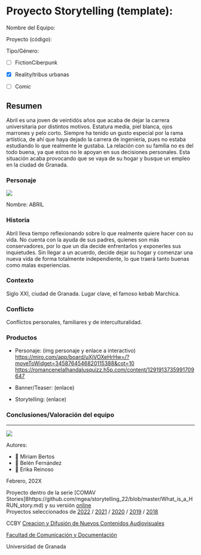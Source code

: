 

# Proyecto Storytelling (template): 

Nombre del Equipo: 

Proyecto (código): 

Tipo/Género:  
- [ ] FictionCiberpunk  
- [x] Reality/tribus urbanas  
- [ ] Comic


## Resumen
Abril es una joven de veintidós años que acaba de dejar la carrera universitaria por distintos motivos. Estatura media, piel blanca, ojos marrones y pelo corto. Siempre ha tenido un gusto especial por la rama artística, de ahí que haya dejado la carrera de ingeniería, pues no estaba estudiando lo que realmente le gustaba. La relación con su familia no es del todo buena, ya que estos no le apoyan en sus decisiones personales. Esta situación acaba provocando que se vaya de su hogar y busque un empleo en la ciudad de Granada.

### Personaje

![](https://github.com/mgea/storytelling/blob/master/img-nobody.png)

Nombre: ABRIL


### Historia
Abril lleva tiempo reflexionando sobre lo que realmente quiere hacer con su vida. No cuenta con la ayuda de sus padres, quienes son más conservadores, por lo que un día decide enfrentarlos y exponerles sus inquietudes. Sin llegar a un acuerdo, decide dejar su hogar y comenzar una nueva vida de forma totalmente independiente, lo que traerá tanto buenas como malas experiencias.

### Contexto
Siglo XXI, ciudad de Granada. Lugar clave, el famoso kebab Marchica.

### Conflicto 
Conflictos personales, familiares y de interculturalidad.


### Productos

- Personaje: (img personaje y enlace a interactivo) https://miro.com/app/board/uXjVOXeHrHw=/?moveToWidget=3458764546820115388&cot=10 
https://romancenelalhandalusquizz.h5p.com/content/1291913735991709647 

- Banner/Teaser:  (enlace) 


- Storytelling: (enlace) 




### Conclusiones/Valoración del equipo

------
![](https://upload.wikimedia.org/wikipedia/commons/thumb/6/62/CC-BY-SA-Andere_Wikis_%28v%29.svg/200px-CC-BY-SA-Andere_Wikis_%28v%29.svg.png)


Autores:  
<!---
Incluir lista de personas del grupo 
Se puede añadir enlace a página personal de github o lo que se quiera...(optativo)
-->

- :woman: Miriam Bertos
- :woman: Belén Fernández
- :woman: Erika Reinoso 

<!---
Lista completa de emojis de markDown - https://gist.github.com/rxaviers/7360908) 
-->



Febrero, 202X

Proyecto dentro de la serie [COMAV Stories]8https://github.com/mgea/storytelling_22/blob/master/What_is_a_HRUN_story.md) y su versión [online](https://utopolis.ugr.es/media/HRUN/)  
Proyectos seleccionados de [2022](https://github.com/mgea/storytelling/blob/master/2022/readme.md) / [2021](https://github.com/mgea/storytelling/blob/master/2021/readme.md) / [2020](https://github.com/mgea/storytelling/blob/master/2020/readme.md)  / 
[2019](https://github.com/mgea/storytelling/blob/master/2019/readme.md) / [2018](https://github.com/mgea/storytelling/blob/master/2018/readme.md) 

CCBY [Creacion y Difusión de Nuevos Contenidos Audiovisuales](http://utopolis.ugr.es/medialab)

[Facultad de Comunicación y Documentación](http://fcd.ugr.es)

Universidad de Granada
